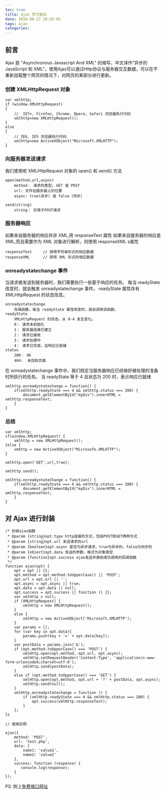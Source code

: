 ```yaml
---
toc: true
title: ajax 学习笔记
date: 2018-08-27 10:45:05
tags: ajax
categories:
---
```


## 前言
Ajax 是 "Asynchronous Javascript And XML" 的缩写，中文译作"异步的JavaScript 和 XML"。使用Ajax可以通过Http协议与服务器交互数据，可以在不重新加载整个网页的情况下，对网页的某部分进行更新。

<!--more-->

### 创建 XMLHttpRequest 对象

```
var xmlhttp;
if (window.XMLHttpRequest)
{
    //  IE7+, Firefox, Chrome, Opera, Safari 浏览器执行代码
    xmlhttp=new XMLHttpRequest();
}
else
{
    // IE6, IE5 浏览器执行代码
    xmlhttp=new ActiveXObject("Microsoft.XMLHTTP");
}
```

### 向服务器发送请求
我们使用呢 XMLHttpRequest 对象的 open() 和 send() 方法
```
open(method,url,async)
    method： 请求的类型; GET 或 POST
    url: 文件在服务器上的位置
    async: true(异步) 或 false（同步）

send(string)
    string： 仅用于POST请求
```

### 服务器响应
如果来自服务器的响应并非 XML,用 responseText 属性
如果来自服务器的响应是 XML,而且需要作为 XML 对象进行解析，则使用 responseXML s属性

```
responseText     // 获得字符串形式的响应数据
responseXML      // 获得 XML 形式的相应数据
```

### onreadystatechange 事件
当请求被发送到服务器时，我们需要执行一些基于响应的任务。
每当 readyState 改变时，就会触发 onreadystatechange 事件。
readyState 属性存有 XMLHttpRequest 的状态信息。

```
onreadystatechange
    存储函数，每当 readyState 属性改变时，就会调用该函数。
readyState
    XMLHttpRequest 的状态。从 0-4 发生变化。
    0： 请求未初始化
    1： 服务器连接已建立
    2： 请求已接收
    3： 请求处理中
    4： 请求已完成，且响应已就绪
status
    200： OK
    404:  未找到页面
```

在 onreadystatechange 事件中，我们规定当服务器响应已经做好被处理的准备时所执行的任务。
当 readyState 等于 4 且状态为 200 时，表示响应已就绪

```
xmlhttp.onreadystatechange = function() {
    if(xmlhttp.readyState === 4 && xmlhttp.status === 200) {
        document.getElementById("myDiv").innerHTML = xmlhttp.responseText;
    }
}
```

### 总结

```
var xmlhttp;
if(window.XMLHttpRequest) {
    xmlhttp = new XMLHttpRequest();
}else {
    xmhttp = new ActiveXObject("Microsofo.XMLHTTP");
}

xmlhttp.open('GET',url,true);

xmlhttp.send();

xmlhttp.onreadystateChange = function() {
    if(xmlhttp.readyState === 4 && xmlhttp.status === 200) {
        document.getElementById("myDiv").innerHTML = xmlhttp.responseText;
    }
}
```

## 对 Ajax 进行封装
```
/* 封装ajax函数
 * @param {string}opt.type http连接的方式，包括POST和GET两种方式
 * @param {string}opt.url 发送请求的url
 * @param {boolean}opt.async 是否为异步请求，true为异步的，false为同步的
 * @param {object}opt.data 发送的参数，格式为对象类型
 * @param {function}opt.success ajax发送并接收成功调用的回调函数
 */
function ajax(opt) {
    opt = opt || {};
    opt.method = opt.method.toUpperCase() || 'POST';
    opt.url = opt.url || '';
    opt.async = opt.async || true;
    opt.data = opt.data || null;
    opt.success = opt.success || function () {};
    var xmlHttp = null;
    if (XMLHttpRequest) {
        xmlHttp = new XMLHttpRequest();
    }
    else {
        xmlHttp = new ActiveXObject('Microsoft.XMLHTTP');
    }
    var params = [];
    for (var key in opt.data){
        params.push(key + '=' + opt.data[key]);
    }
    var postData = params.join('&');
    if (opt.method.toUpperCase() === 'POST') {
        xmlHttp.open(opt.method, opt.url, opt.async);
        xmlHttp.setRequestHeader('Content-Type', 'application/x-www-form-urlencoded;charset=utf-8');
        xmlHttp.send(postData);
    }
    else if (opt.method.toUpperCase() === 'GET') {
        xmlHttp.open(opt.method, opt.url + '?' + postData, opt.async);
        xmlHttp.send(null);
    }
    xmlHttp.onreadystatechange = function () {
        if (xmlHttp.readyState === 4 && xmlHttp.status === 200) {
            opt.success(xmlHttp.responseText);
        }
    };
}s

// 使用实例

ajax({
    method: 'POST',
    url: 'test.php',
    data: {
        name1: 'value1',
        name2: 'value2'
    },
    success: function (response) {
       console.log(response);
    }
});
```

 PS: 附上[免费接口网址](https://blog.csdn.net/c__chao/article/details/78573737)
